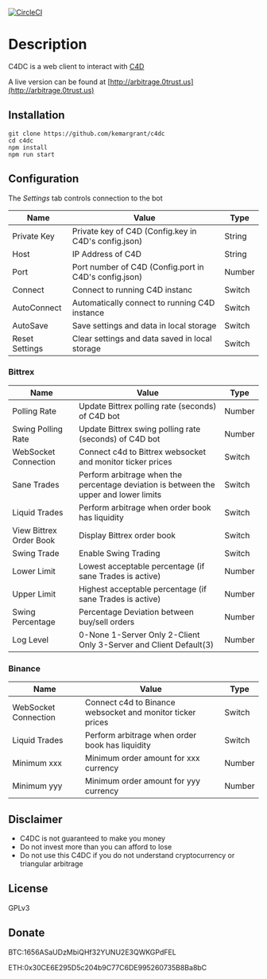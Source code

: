 [![CircleCI](https://circleci.com/gh/kemargrant/c4dc/tree/master.svg?style=svg)](https://circleci.com/gh/kemargrant/c4dc/tree/master)
# Description

C4DC is a web client to interact with [C4D](https://github.com/kemargrant/c4d)

A live version can be found at [http://arbitrage.0trust.us](http://arbitrage.0trust.us)
 
## Installation
```
git clone https://github.com/kemargrant/c4dc
cd c4dc
npm install
npm run start
```


## Configuration
The *Settings* tab controls  connection to the bot

| Name | Value | Type
| ------ | ------ | ------ |
| Private Key | Private key of C4D (Config.key in C4D's config.json) | String
| Host | IP Address of C4D | String
| Port | Port number of C4D (Config.port in C4D's config.json) | Number
| Connect | Connect to running C4D instanc | Switch
| AutoConnect | Automatically connect to running C4D instance | Switch
| AutoSave | Save settings and data in local storage | Switch
| Reset Settings | Clear settings and data saved in local storage | Switch

### Bittrex
| Name | Value | Type
| ------ | ------ | ------ |
| Polling Rate | Update Bittrex polling rate (seconds) of C4D bot | Number
| Swing Polling Rate | Update Bittrex swing polling rate (seconds) of C4D bot | Number
| WebSocket Connection | Connect c4d to Bittrex websocket and monitor ticker prices | Switch
| Sane Trades | Perform arbitrage when the percentage deviation is between the upper and lower limits | Switch
| Liquid Trades | Perform arbitrage when order book has liquidity | Switch
| View Bittrex Order Book | Display Bittrex order book | Switch
| Swing Trade | Enable Swing Trading | Switch
| Lower Limit | Lowest acceptable percentage (if sane Trades is active) | Number
| Upper Limit | Highest acceptable percentage (if sane Trades is active) | Number
| Swing Percentage | Percentage Deviation between buy/sell orders | Number
| Log Level | 0-None 1-Server Only 2-Client Only 3-Server and Client Default(3)	 | Number

### Binance
| Name | Value | Type
| ------ | ------ | ------ |
| WebSocket Connection | Connect c4d to Binance websocket and monitor ticker prices | Switch
| Liquid Trades | Perform arbitrage when order book has liquidity | Switch
| Minimum xxx| Minimum order amount for xxx currency | Number
| Minimum yyy |Minimum order amount for yyy currency | Number

## Disclaimer

- C4DC is not guaranteed to make you money
- Do not invest more than you can afford to lose
- Do not use this C4DC if you do not understand cryptocurrency or triangular arbitrage

License
----
GPLv3


Donate
------
BTC:1656ASaUDzMbiQHf32YUNU2E3QWKGPdFEL

ETH:0x30CE6E295D5c204b9C77C6DE995260735B8Ba8bC
